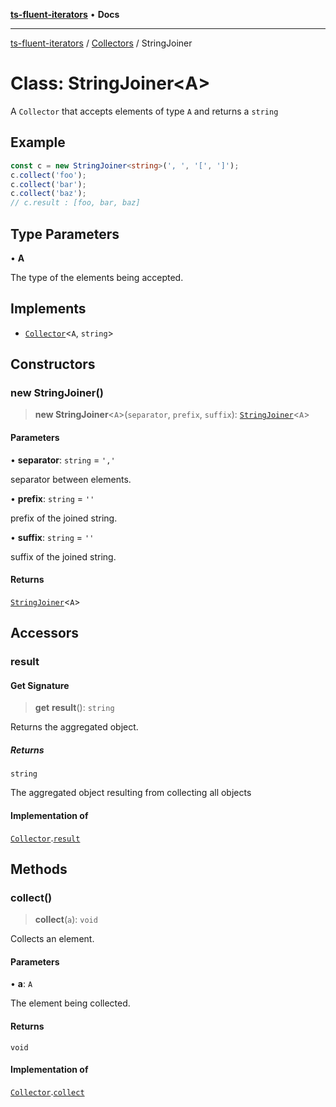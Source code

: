 [**ts-fluent-iterators**](../../../README.md) • **Docs**

---

[ts-fluent-iterators](../../../README.md) / [Collectors](../README.md) / StringJoiner

# Class: StringJoiner\<A\>

A `Collector` that accepts elements of type `A` and returns a `string`

## Example

```ts
const c = new StringJoiner<string>(', ', '[', ']');
c.collect('foo');
c.collect('bar');
c.collect('baz');
// c.result : [foo, bar, baz]
```

## Type Parameters

• **A**

The type of the elements being accepted.

## Implements

- [`Collector`](../interfaces/Collector.md)\<`A`, `string`\>

## Constructors

### new StringJoiner()

> **new StringJoiner**\<`A`\>(`separator`, `prefix`, `suffix`): [`StringJoiner`](StringJoiner.md)\<`A`\>

#### Parameters

• **separator**: `string` = `','`

separator between elements.

• **prefix**: `string` = `''`

prefix of the joined string.

• **suffix**: `string` = `''`

suffix of the joined string.

#### Returns

[`StringJoiner`](StringJoiner.md)\<`A`\>

## Accessors

### result

#### Get Signature

> **get** **result**(): `string`

Returns the aggregated object.

##### Returns

`string`

The aggregated object resulting from collecting all objects

#### Implementation of

[`Collector`](../interfaces/Collector.md).[`result`](../interfaces/Collector.md#result)

## Methods

### collect()

> **collect**(`a`): `void`

Collects an element.

#### Parameters

• **a**: `A`

The element being collected.

#### Returns

`void`

#### Implementation of

[`Collector`](../interfaces/Collector.md).[`collect`](../interfaces/Collector.md#collect)
